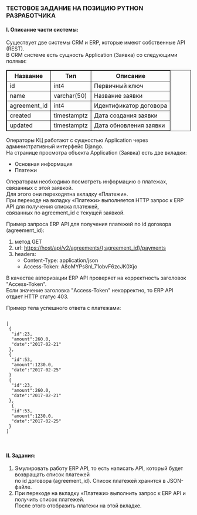 <h3>ТЕСТОВОЕ ЗАДАНИЕ НА ПОЗИЦИЮ PYTHON РАЗРАБОТЧИКА</h3>
<h4>I. Описание части системы:</h4>
<p>Существует две системы CRM и ERP, которые имеют собственные API (REST).</br>
В CRM системе есть сущность Application (Заявка) со следующими полями:</p>

<table>
  <tr>
  <th>Название</th>
  <th>Тип</th>
  <th>Описание</th>
  </tr>
  <tr>
    <td>id</td>
    <td>int4</td> 
    <td>Первичный ключ</td>
  </tr>
  <tr>
    <td>name</td>
    <td>varchar(50)</td> 
    <td>Название заявки</td>
  </tr>
  <tr>
    <td>agreement_id</td>
    <td>int4</td>
    <td>Идентификатор договора</td>
  </tr>
  <tr>
    <td>created</td>
    <td>timestamptz</td>
    <td>Дата создания заявки</td>
  </tr>
  <tr>
    <td>updated</td>
    <td>timestamptz</td>
    <td>Дата обновления заявки</td>
  </tr>
</table>


<p>Операторы КЦ работают с сущностью Application через административный интерфейс Django.</br>
На странице просмотра объекта Application (Заявка) есть две вкладки:</p>
<ul>
  <li>Основная информация</li>
  <li>Платежи</li>
</ul>
<p>Операторам необходимо посмотреть информацию о платежах, связанных с этой заявкой.</br> 
Для этого они переходятна вкладку «Платежи». </br>
При переходе на вкладку «Платежи» выполняется HTTP запрос к ERP API для получения списка платежей,</br> 
связанных по agreement_id с текущей заявкой.</p>
<p>Пример запроса ERP API для получения платежей по id договора (agreement_id):</p>
<ol>
  <li>метод GET</li>
  <li>url: <a href="">https://host/api/v2/agreements/{:agreement_id}/payments</a></li>
  <li>headers:
    <ul>
      <li>Content-Type: application/json</li>
      <li>Access-Token: A8oMYPs8nL71obvF6zcJK0Xjo</li>
    </ul>
  </li>
</ol>
<p>В качестве авторизации ERP API проверяет на корректность заголовок &quot;Access-Token&quot;.</br>
Если значение заголовка &quot;Access-Token&quot; некорректно, то ERP API отдает HTTP статус 403.</p>
<p>Пример тела успешного ответа с платежами:
<pre>
<code>  
[
&emsp;{  
&emsp;&emsp;&quot;id&quot;:23,
&emsp;&emsp;&quot;amount&quot;:260.0,
&emsp;&emsp;&quot;date&quot;:&quot;2017-02-21&quot;
&emsp;},
&emsp;{  
&emsp;&emsp;&quot;id&quot;:53,
&emsp;&emsp;&quot;amount&quot;:1230.0,
&emsp;&emsp;&quot;date&quot;:&quot;2017-02-25&quot;
&emsp;}
&emsp;{  
&emsp;&emsp;&quot;id&quot;:23,
&emsp;&emsp;&quot;amount&quot;:260.0,
&emsp;&emsp;&quot;date&quot;:&quot;2017-02-21&quot;
&emsp;},
&emsp;&emsp;{  
&emsp;&emsp;&quot;id&quot;:53,
&emsp;&emsp;&quot;amount&quot;:1230.0,
&emsp;&emsp;&quot;date&quot;:&quot;2017-02-25&quot;
&emsp;}
]
 </code>
 </pre>
</p>
<h4>II. Задания:</h4>
<ol>
  <li>Эмулировать работу ERP API, то есть написать API, который будет возвращать список платежей </br> 
  по id договора (agreement_id). Список платежей хранится в JSON-файле.</li>
  <li>При переходе на вкладку «Платежи» выполнить запрос к ERP API и получить список платежей.</br> 
  После этого отобразить платежи на этой вкладке.</li>
</ol>

<style>
table, th, td {
    border: 1px solid black;
    border-collapse: collapse;
}
</style>
